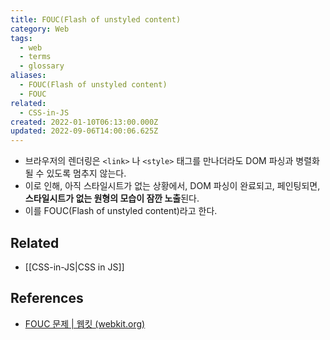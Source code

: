 ```yaml
---
title: FOUC(Flash of unstyled content)
category: Web
tags:
  - web
  - terms
  - glossary
aliases:
  - FOUC(Flash of unstyled content)
  - FOUC
related:
  - CSS-in-JS
created: 2022-01-10T06:13:00.000Z
updated: 2022-09-06T14:00:06.625Z
---
```


- 브라우저의 렌더링은 `<link>` 나 `<style>` 태그를 만나더라도 DOM 파싱과 병렬화 될 수 있도록 멈추지 않는다.
- 이로 인해, 아직 스타일시트가 없는 상황에서, DOM 파싱이 완료되고, 페인팅되면, **스타일시트가 없는 원형의 모습이 잠깐 노출**된다.
- 이를 FOUC(Flash of unstyled content)라고 한다.

## Related

- [[CSS-in-JS|CSS in JS]]

## References

- [FOUC 문제 | 웹킷 (webkit.org)](https://webkit.org/blog/66/the-fouc-problem/)

